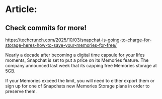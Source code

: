 # Article:

## Check commits for more!
https://techcrunch.com/2025/10/03/snapchat-is-going-to-charge-for-storage-heres-how-to-save-your-memories-for-free/

Nearly a decade after becoming a digital time capsule for your lifes moments, Snapchat is set to put a price on its Memories feature. The company announced last week that its capping free Memories storage at 5GB.

If your Memories exceed the limit, you will need to either export them or sign up for one of Snapchats new Memories Storage plans in order to preserve them.
